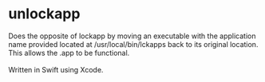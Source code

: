 # unlockapp

Does the opposite of lockapp by moving an executable with the application name provided located at /usr/local/bin/lckapps back to its original location. This allows the .app to be functional.
<br><br>
Written in Swift using Xcode.
